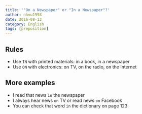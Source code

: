 ```yaml
---
title: '"On a Newspaper" or "In a Newspaper"?'
author: nhvu1998
date: 2016-08-12
category: English
tags: [preposition]
---
```


## Rules

- Use `IN` with printed materials: in a book, in a newspaper
- Use `ON` with electronics: on TV, on the radio, on the Internet

## More examples

- I read that news `in` the newspaper
- I always hear news `on` TV or read news `on` Facebook
- You can check that word `in` the dictionary on page 123
